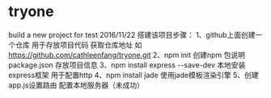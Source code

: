 # tryone
build a new project for test 2016/11/22
搭建该项目步骤：
1、github上面创建一个仓库 用于存放项目代码 获取仓库地址 如 https://github.com/cathleenfang/tryone.git
2、npm init 创建npm 包说明 package.json 存放项目信息
3、npm install express --save-dev 本地安装express框架 用于配置http
4、npm install jade 使用jade模板渲染引擎
5、创建app.js设置路由 配置本地服务器（未成功）